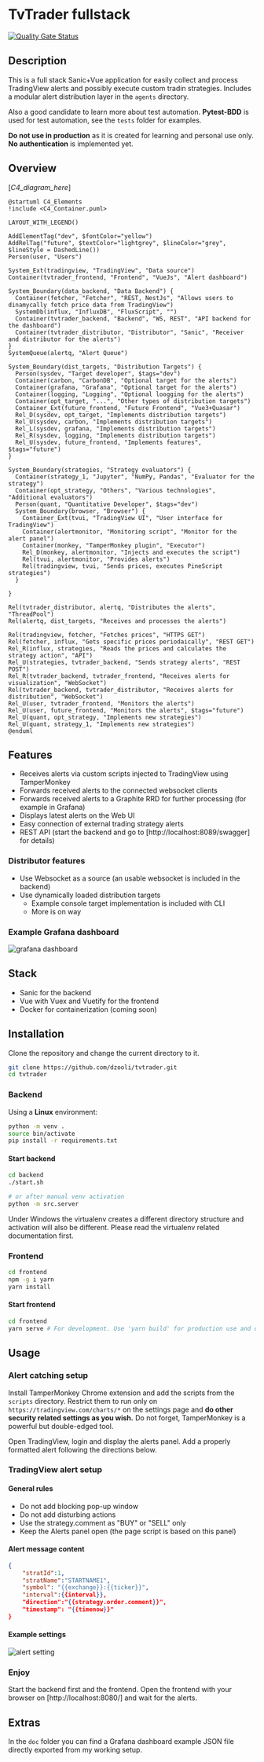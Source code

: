# TvTrader fullstack

[![Quality Gate Status](https://sonarcloud.io/api/project_badges/measure?project=dzooli_tvtrader&metric=alert_status)](https://sonarcloud.io/summary/new_code?id=dzooli_tvtrader)

## Description

This is a full stack Sanic+Vue application for easily collect and process TradingView alerts and possibly execute custom tradin strategies. Includes a modular alert distribution layer in the ```agents``` directory.

Also a good candidate to learn more about test automation. **Pytest-BDD** is used for test automation, see the `tests` folder for examples.

**Do not use in production** as it is created for learning and personal use only. **No authentication** is implemented yet.

## Overview

[_C4_diagram_here_]

```plantuml
@startuml C4_Elements
!include <C4_Container.puml>

LAYOUT_WITH_LEGEND()

AddElementTag("dev", $fontColor="yellow")
AddRelTag("future", $textColor="lightgrey", $lineColor="grey", $lineStyle = DashedLine())
Person(user, "Users")

System_Ext(tradingview, "TradingView", "Data source")
Container(tvtrader_frontend, "Frontend", "VueJs", "Alert dashboard")

System_Boundary(data_backend, "Data Backend") {
  Container(fetcher, "Fetcher", "REST, NestJs", "Allows users to dinamycally fetch price data from TradingView")
  SystemDb(influx, "InfluxDB", "FluxScript", "")
  Container(tvtrader_backend, "Backend", "WS, REST", "API backend for the dashboard")
  Container(tvtrader_distributor, "Distributor", "Sanic", "Receiver and distributor for the alerts")
}
SystemQueue(alertq, "Alert Queue")

System_Boundary(dist_targets, "Distribution Targets") {
  Person(sysdev, "Target developer", $tags="dev")
  Container(carbon, "CarbonDB", "Optional target for the alerts")
  Container(grafana, "Grafana", "Optional target for the alerts")
  Container(logging, "Logging", "Optional loogging for the alerts")
  Container(opt_target, "...", "Other types of distribution targets")
  Container_Ext(future_frontend, "Future Frontend", "Vue3+Quasar")
  Rel_D(sysdev, opt_target, "Implements distribution targets")
  Rel_U(sysdev, carbon, "Implements distribution targets")
  Rel_L(sysdev, grafana, "Implements distribution targets")  
  Rel_R(sysdev, logging, "Implements distribution targets")
  Rel_U(sysdev, future_frontend, "Implements features", $tags="future")
}

System_Boundary(strategies, "Strategy evaluators") {
  Container(strategy_1, "Jupyter", "NumPy, Pandas", "Evaluator for the strategy")
  Container(opt_strategy, "Others", "Various technologies", "Additional evaluators")
  Person(quant, "Quantitative Developer", $tags="dev")    
  System_Boundary(browser, "Browser") {
    Container_Ext(tvui, "TradingView UI", "User interface for TradingView")
    Container(alertmonitor, "Monitoring script", "Monitor for the alert panel")
    Container(monkey, "TamperMonkey plugin", "Executor")
    Rel_D(monkey, alertmonitor, "Injects and executes the script")
    Rel(tvui, alertmonitor, "Provides alerts")
    Rel(tradingview, tvui, "Sends prices, executes PineScript strategies")
  }

}

Rel(tvtrader_distributor, alertq, "Distributes the alerts", "ThreadPool")
Rel(alertq, dist_targets, "Receives and processes the alerts")

Rel(tradingview, fetcher, "Fetches prices", "HTTPS GET")
Rel(fetcher, influx, "Gets specific prices periodaically", "REST GET")
Rel_R(influx, strategies, "Reads the prices and calculates the strategy action", "API")
Rel_U(strategies, tvtrader_backend, "Sends strategy alerts", "REST POST")
Rel_R(tvtrader_backend, tvtrader_frontend, "Receives alerts for visualization", "WebSocket")
Rel(tvtrader_backend, tvtrader_distributor, "Receives alerts for distribution", "WebSocket")
Rel_U(user, tvtrader_frontend, "Monitors the alerts")
Rel_U(user, future_frontend, "Monitors the alerts", $tags="future")
Rel_U(quant, opt_strategy, "Implements new strategies")
Rel_U(quant, strategy_1, "Implements new strategies")
@enduml
```


## Features

- Receives alerts via custom scripts injected to TradingView using TamperMonkey
- Forwards received alerts to the connected websocket clients
- Forwards received alerts to a Graphite RRD for further processing (for example in Grafana)
- Displays latest alerts on the Web UI
- Easy connection of external trading strategy alerts
- REST API (start the backend and go to [http://localhost:8089/swagger] for details)

### Distributor features

- Use Websocket as a source (an usable websocket is included in the backend)
- Use dynamically loaded distribution targets
  - Example console target implementation is included with CLI
  - More is on way

### Example Grafana dashboard

![grafana dashboard](doc/grafana_dashboard.png)

## Stack

- Sanic for the backend
- Vue with Vuex and Vuetify for the frontend
- Docker for containerization (coming soon)

## Installation

Clone the repository and change the current directory to it.

```bash
git clone https://github.com/dzooli/tvtrader.git
cd tvtrader
```

### Backend

Using a **Linux** environment:

```bash
python -m venv .
source bin/activate
pip install -r requirements.txt
```

#### Start backend

```bash
cd backend
./start.sh
```

```bash
# or after manual venv activation
python -m src.server
```

Under Windows the virtualenv creates a different directory structure and activation will also be different. Please read the virtualenv related documentation first.

### Frontend

```bash
cd frontend
npm -g i yarn
yarn install
```

#### Start frontend

```bash
cd frontend
yarn serve # For development. Use 'yarn build' for production use and deploy it in your preferred way.
```

## Usage

### Alert catching setup

Install TamperMonkey Chrome extension and add the scripts from the `scripts` directory. Restrict them to run only on `https://tradingview.com/charts/*` on the settings page and **do other security related settings as you wish.** Do not forget, TamperMonkey is a powerful but double-edged tool.

Open TradingView, login and display the alerts panel. Add a properly formatted alert following the directions below.

### TradingView alert setup

#### General rules

- Do not add blocking pop-up window
- Do not add disturbing actions
- Use the strategy.comment as "BUY" or "SELL" only
- Keep the Alerts panel open (the page script is based on this panel)

#### Alert message content

```json
{
    "stratId":1,
    "stratName":"STARTNAME1",
    "symbol": "{{exchange}}:{{ticker}}",
    "interval":{{interval}},
    "direction":"{{strategy.order.comment}}",
    "timestamp": "{{timenow}}"
}
```

#### Example settings

![alert setting](doc/alert_setup.PNG)

### Enjoy

Start the backend first and the frontend. Open the frontend with your browser on [http://localhost:8080/] and wait for the alerts.

## Extras

In the `doc` folder you can find a Grafana dashboard example JSON file directly exported from my working setup.
